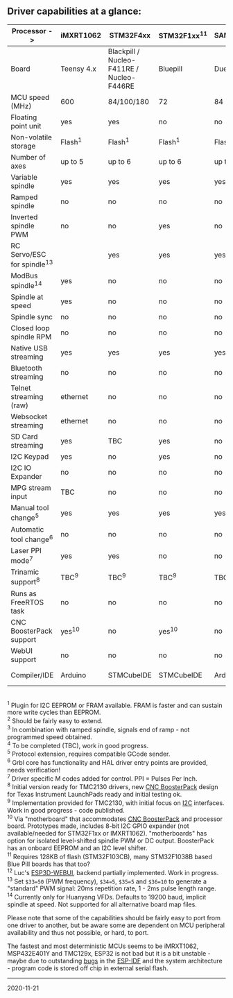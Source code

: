 ## Driver capabilities at a glance:

| Processor ->                         | iMXRT1062       | STM32F4xx       |STM32F1xx<sup>11</sup>| SAM3X8E         | SAMD21          | ESP32           |MSP432           |LPC1768/1769       | TMC123        | TMC129x       | MSP432E401Y   | PSoC&nbsp;5 |MSP430F5529   |
|--------------------------------------|-----------------|-----------------|----------------------|-----------------|-----------------|-----------------|-----------------|-------------------|---------------|---------------|---------------|-------------|--------------|
| Board                                |Teensy 4.x       |Blackpill / Nucleo-F411RE / Nucleo-F446RE| Bluepill   | Due             | MKRZERO         |                 | LaunchPad       | Re-Arm / BTT SKR 1.4| LaunchPad     | LaunchPad     | LaunchPad     | CY8CKIT-059 | LaunchPad    |
| MCU speed \(MHz\)                    | 600             | 84/100/180      | 72                   | 84              | 48              | 2x240           | 48              | 100/120           | 80            | 120           | 120           | 80          | 25 \(16 bit\)|
| Floating point unit                  | yes             | yes             | no                   | no              | no              | yes             | yes             | no                | yes           | yes           | yes           | no          | no           |
| Non-volatile storage                 |Flash<sup>1</sup>|Flash<sup>1</sup>| Flash<sup>1</sup>    |Flash<sup>1</sup>|Flash<sup>1</sup>|Flash<sup>1</sup>|Flash<sup>1</sup>| Flash<sup>1</sup> | EEPROM        | EEPROM        | EEPROM        | EEPROM      |no<sup>1</sup>|
| Number of axes                       | up to 5         | up to 6         | up to 6              | up to 6         | 3               | 3               | 3               | up to 5           | 3             | up to 6       | up to 6       |3<sup>2</sup>| 3            |
| Variable spindle                     | yes             | yes             | yes                  | yes             | yes             | yes             | yes             | yes               | yes           | yes           | yes           | yes         | yes          |
| Ramped spindle                       | no              | no              | no                   | no              | no              | yes             | no              | no                | yes           | yes           | yes           | no          | no           |
| Inverted spindle PWM                 | no              | no              | yes                  | no              | no              | yes             | yes             | no                | yes           | yes           | yes           | no          | yes          |
| RC Servo/ESC for spindle<sup>13</sup>|                 | yes             | yes                  | yes             | yes             | yes             | yes             | yes               | yes           | yes           | yes           | no          | yes          |
| ModBus spindle<sup>14</sup>          | yes             | no              | no                   | no              | no              | no              | yes             | no                | no            | no            | no            | no          | no           |
| Spindle at speed                     | yes             | no              | no                   | no              | no              | no              | yes<sup>3</sup> | no                | no            | no            | no            | no          | no           |
| Spindle sync                         | no              | no              | no                   | no              | no              | no              | no              | no                | no            | no            | no            | no          | no           |
| Closed loop spindle RPM              | no              | no              | no                   | no              | no              | no              | no              | no                | no            | no            | no            | no          | no           |
| Native USB streaming                 | yes             | yes             | yes                  | yes             | yes             | no              | no              | yes?              | no            | no            | no            | no          | no           |
| Bluetooth streaming                  | no              | no              | no                   | no              | no              | yes             | no              | no                | no            | no            | no            | no          | no           |
| Telnet streaming \(raw\)             | ethernet        | no              | no                   | no              | no              | wifi            | no              | no                | no            | ethernet      | ethernet      | no          | no           |
| Websocket streaming                  | ethernet        | no              | no                   | no              | no              | wifi            | no              | no                | no            | ethernet      | ethernet      | no          | no           |
| SD Card streaming                    | yes             | TBC             | yes                  | no              | yes             | yes             | no              | yes               | yes           | no            | no            | no          | no           |
| I2C Keypad                           | yes             | no              | yes                  | no              | yes             | yes             | yes             | no                | yes           | no            | no            | yes         | no           |
| I2C IO Expander                      | no              | no              | no                   | no              | yes             | yes             | no              | no                | no            | no            | no            | no          | no           |
| MPG stream input                     | TBC             | no              | no                   | no              | no              | no              | yes             | no                | yes           | yes           | yes           | no          | no           |
| Manual tool change<sup>5</sup>       | yes             | yes             | yes                  | yes             | yes             | yes             | yes             | yes               | yes           | yes           | yes           | yes         | no           |
| Automatic tool change<sup>6</sup>    | no              | no              | no                   | no              | no              | no              | planned         | no                | no            | no            | no            | no          | no           |
| Laser PPI mode<sup>7</sup>           | yes             | yes             | no                   | no              | no              | no              | no              | no                | yes           | no            | no            | no          | no           |
| Trinamic support<sup>8</sup>         | TBC<sup>9</sup> | TBC<sup>9</sup> | TBC<sup>9</sup>      | TBC<sup>9</sup> | TBC<sup>9</sup> | TBC<sup>9</sup> | TBC<sup>9</sup> | no                |TBC<sup>9</sup>|TBC<sup>9</sup>|TBC<sup>9</sup>| no          | no           |
| Runs as FreeRTOS task                | no              | no              | no                   | no              | no              | yes             | no              | no                | no            | no            | option        | no          | no           |
| CNC BoosterPack support              | yes<sup>10</sup>| no              | yes<sup>10</sup>     | no              | yes<sup>10</sup>| yes<sup>10</sup>| 1               | no                | 1             | 2             | 2             | no          | 1            |
| WebUI support                        | no              | no              | no                   | no              | no              | yes<sup>12</sup>| no              | no                | no            | no            | no            | no          | no           |
| Compiler/IDE                         | Arduino         | STMCubeIDE      | STMCubeIDE           | Arduino         | Arduino         | ESP IDF         | CCS             | MCUExpresso       | CCS           | CCS           | CCS           | PSOC Creator| CCS          |

<br><sup>1</sup> Plugin for I2C EEPROM or FRAM available. FRAM is faster and can sustain more write cycles than EEPROM.
<br><sup>2</sup> Should be fairly easy to extend.
<br><sup>3</sup> In combination with ramped spindle, signals end of ramp - not programmed speed obtained.
<br><sup>4</sup> To be completed \(TBC\), work in good progress.
<br><sup>5</sup> Protocol extension, requires compatible GCode sender.
<br><sup>6</sup> Grbl core has functionality and HAL driver entry points are provided, needs verification!
<br><sup>7</sup> Driver specific M codes added for control. PPI = Pulses Per Inch.
<br><sup>8</sup> Initial version ready for TMC2130 drivers, new [CNC BoosterPack](https://github.com/terjeio/CNC_Boosterpack) design for Texas Instrument LaunchPads ready and initial testing ok.
<br><sup>9</sup> Implementation provided for TMC2130, with initial focus on [I2C](https://github.com/terjeio/Trinamic_TMC2130_I2C_SPI_Bridge) interfaces. Work in good progress - code published.
<br><sup>10</sup> Via "motherboard" that accommodates [CNC BoosterPack](https://github.com/terjeio/CNC_Boosterpack) and processor board. Prototypes made, includes 8-bit I2C GPIO expander \(not available/needed for STM32F1xx or IMXRT1062\). "motherboards" has option for isolated level-shifted spindle PWM or DC output.  BoosterPack has an onboard EEPROM and an I2C level shifter.
<br><sup>11</sup> Requires 128KB of flash \(STM32F103CB\), many STM32F1038B based Blue Pill boards has that too?
<br><sup>12</sup> Luc's [ESP3D-WEBUI](https://github.com/luc-github/ESP3D-webui), backend partially implemented. Work in progress. 
<br><sup>13</sup> Set `$33=50` (PWM frequency), `$34=5`, `$35=5` and `$36=10` to generate a "standard" PWM signal: 20ms repetition rate, 1 - 2ms pulse length range. 
<br><sup>14</sup> Currently only for Huanyang VFDs. Defaults to 19200 baud, implicit spindle at speed. Not supported for all alternative board map files. 

Please note that some of the capabilities should be fairly easy to port from one driver to another, but be aware some are dependent on MCU peripheral availability and thus not possible, or hard, to port.

The fastest and most deterministic MCUs seems to be iMRXT1062, MSP432E401Y and TMC129x, ESP32 is not bad but it is a bit unstable - maybe due to outstanding [bugs](https://github.com/espressif/esp-idf/issues) in the [ESP-IDF](https://github.com/espressif/esp-idf) and the system architecture - program code is stored off chip in external serial flash.

---
2020-11-21

